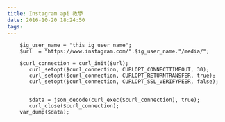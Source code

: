 ```yaml
---
title: Instagram api 教學
date: 2016-10-20 18:24:50
tags:
---
```



		$ig_user_name = "this ig user name";
		$url  = "https://www.instagram.com/".$ig_user_name."/media/";
		
		$curl_connection = curl_init($url);
		   curl_setopt($curl_connection, CURLOPT_CONNECTTIMEOUT, 30);
		   curl_setopt($curl_connection, CURLOPT_RETURNTRANSFER, true);
		   curl_setopt($curl_connection, CURLOPT_SSL_VERIFYPEER, false);

		  
		   $data = json_decode(curl_exec($curl_connection), true);
		   curl_close($curl_connection);
		var_dump($data);

